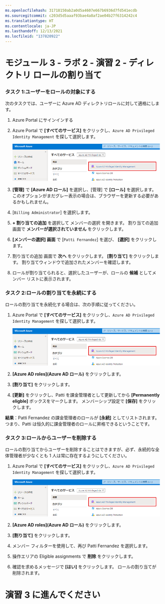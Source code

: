```yaml
---
ms.openlocfilehash: 31718150ab2a0d5a4607e667b6936d7fd541ecdb
ms.sourcegitcommit: c203d5d5aaaf93bae4a8af2ae04b27f6314242c4
ms.translationtype: HT
ms.contentlocale: ja-JP
ms.lasthandoff: 12/13/2021
ms.locfileid: "137820922"
---
```

# <a name="module-3---lab-2---exercise-2---assign-directory-roles"></a>モジュール 3 - ラボ 2 - 演習 2 - ディレクトリ ロールの割り当て


### <a name="task-1--make-a-user-eligible-for-a-role"></a>タスク 1:ユーザーをロールの対象にする


次のタスクでは、ユーザーに Azure AD ディレクトリロールに対して適格にします。


1.  Azure Portal にサインインする

1.  Azure Portal で **[すべてのサービス]** をクリックし、`Azure AD Privileged Identity Management` を探して選択します。

     ![Screenshot](../Media/a52510a3-b2a2-4b21-91a8-ee7f34b39a72.png)

1.  **[管理]** で **[Azure AD ロール]** を選択し、[管理] で **[ロール]** を選択します。 このオプションがまだグレー表示の場合は、ブラウザーを更新する必要があるかもしれません。

1.  [`Billing Administrator`] を選択します。

1.  **+ 割り当ての追加** を選択して メンバーの選択 を開きます。 割り当ての追加 画面で **メンバーが選択されていません** をクリックします。

1.  **[メンバーの選択] 画面** で [`Patti Fernandez`] を選び、 **[選択]** をクリックします。

1.  割り当ての追加 画面で **次へ** をクリックします。 **[割り当て]** をクリックします。  割り当てウィンドウで追加されたメンバーを確認します。

1.  ロールが割り当てられると、選択したユーザーが、ロールの **候補** としてメンバー リストに表示されます。 


### <a name="task-2-make-a-role-assignment-permanent"></a>タスク 2:ロールの割り当てを永続にする


ロールの割り当てを永続化する場合は、次の手順に従ってください。



1.  Azure Portal で **[すべてのサービス]** をクリックし、`Azure AD Privileged Identity Management` を探して選択します。

     ![Screenshot](../Media/a52510a3-b2a2-4b21-91a8-ee7f34b39a72.png)

1.  **[Azure AD roles]\(Azure AD ロール)** をクリックします。

1.  **[割り当て]** をクリックします。
 
1.  **[更新]** をクリックし、Patti を課金管理者として更新してから **[Permanently eligble]** ボックスをマークします。  メンバーシップ設定で **[保存]** をクリックします。

**結果**：Patti Fernandez の課金管理者のロールが **[永続]** としてリストされます。  つまり、Patti は恒久的に課金管理者のロールに昇格できるということです。


### <a name="task-3-remove-a-user-from-a-role"></a>タスク 3:ロールからユーザーを削除する


ロールの割り当てからユーザーを削除することはできますが、必ず、永続的な全体管理者が少なくとも 1 人は常に存在するようにしてください。



1.  Azure Portal で **[すべてのサービス]** をクリックし、`Azure AD Privileged Identity Management` を探して選択します。

     ![Screenshot](../Media/a52510a3-b2a2-4b21-91a8-ee7f34b39a72.png)

1.  **[Azure AD roles]\(Azure AD ロール)** をクリックします。

1.  **[割り当て]** をクリックします。

1.  メンバー フィルターを使用して、再び Patti Fernandez を選択します。
 
1.  操作エリアの Eligible assignments で **削除** をクリックします。
 
1.  確認を求めるメッセージで **[はい]** をクリックします。 ロールの割り当てが削除されます。


# <a name="continue-to-exercise-3"></a>演習 3 に進んでください
